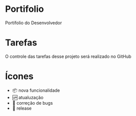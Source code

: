 # Portifolio

Portifolio do Desenvolvedor

# Tarefas

O controle das tarefas desse projeto será realizado no GitHub

# Ícones

- :package: nova funcionalidade
- :up: atualuzação
- :bug: correção de bugs
- :checkered_flag: release
